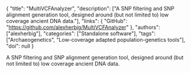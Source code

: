 {
  "title": "MultiVCFAnalyzer",
  "description": ["A SNP filtering and SNP alignment generation tool, designed around (but not limited to) low coverage ancient DNA data."],
  "links": {
    "GitHub": "https://github.com/alexherbig/MultiVCFAnalyzer"
  },
  "authors": ["alexherbig"],
  "categories": ["Standalone software"],
  "tags": ["Archaeogenetics", "Low-coverage adapted population-genetics tools"],
  "doi": null
}

<!-- Generated by csv2md.R – do not edit by hand -->

A SNP filtering and SNP alignment generation tool, designed around (but not limited to) low coverage ancient DNA data.
